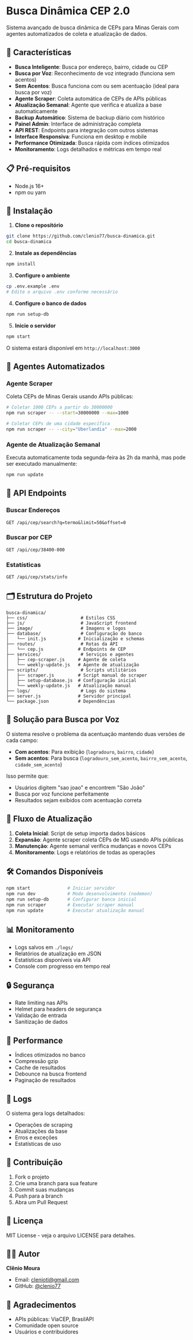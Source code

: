 # Busca Dinâmica CEP 2.0

Sistema avançado de busca dinâmica de CEPs para Minas Gerais com agentes automatizados de coleta e atualização de dados.

## 🚀 Características

- **Busca Inteligente**: Busca por endereço, bairro, cidade ou CEP
- **Busca por Voz**: Reconhecimento de voz integrado (funciona sem acentos)
- **Sem Acentos**: Busca funciona com ou sem acentuação (ideal para busca por voz)
- **Agente Scraper**: Coleta automática de CEPs de APIs públicas
- **Atualização Semanal**: Agente que verifica e atualiza a base automaticamente
- **Backup Automático**: Sistema de backup diário com histórico
- **Painel Admin**: Interface de administração completa
- **API REST**: Endpoints para integração com outros sistemas
- **Interface Responsiva**: Funciona em desktop e mobile
- **Performance Otimizada**: Busca rápida com índices otimizados
- **Monitoramento**: Logs detalhados e métricas em tempo real

## 📋 Pré-requisitos

- Node.js 16+ 
- npm ou yarn

## 🔧 Instalação

1. **Clone o repositório**
```bash
git clone https://github.com/clenio77/busca-dinamica.git
cd busca-dinamica
```

2. **Instale as dependências**
```bash
npm install
```

3. **Configure o ambiente**
```bash
cp .env.example .env
# Edite o arquivo .env conforme necessário
```

4. **Configure o banco de dados**
```bash
npm run setup-db
```

5. **Inicie o servidor**
```bash
npm start
```

O sistema estará disponível em `http://localhost:3000`

## 🤖 Agentes Automatizados

### Agente Scraper
Coleta CEPs de Minas Gerais usando APIs públicas:

```bash
# Coletar 1000 CEPs a partir do 30000000
npm run scraper -- --start=30000000 --max=1000

# Coletar CEPs de uma cidade específica
npm run scraper -- --city="Uberlandia" --max=2000
```

### Agente de Atualização Semanal
Executa automaticamente toda segunda-feira às 2h da manhã, mas pode ser executado manualmente:

```bash
npm run update
```

## 📡 API Endpoints

### Buscar Endereços
```
GET /api/cep/search?q=termo&limit=50&offset=0
```

### Buscar por CEP
```
GET /api/cep/38400-000
```

### Estatísticas
```
GET /api/cep/stats/info
```

## 🗂️ Estrutura do Projeto

```
busca-dinamica/
├── css/                    # Estilos CSS
├── js/                     # JavaScript frontend
├── image/                  # Imagens e logos
├── database/               # Configuração do banco
│   └── init.js            # Inicialização e schemas
├── routes/                 # Rotas da API
│   └── cep.js             # Endpoints de CEP
├── services/               # Serviços e agentes
│   ├── cep-scraper.js     # Agente de coleta
│   └── weekly-update.js   # Agente de atualização
├── scripts/                # Scripts utilitários
│   ├── scraper.js         # Script manual do scraper
│   ├── setup-database.js  # Configuração inicial
│   └── weekly-update.js   # Atualização manual
├── logs/                   # Logs do sistema
├── server.js              # Servidor principal
└── package.json           # Dependências
```

## 🎯 Solução para Busca por Voz

O sistema resolve o problema da acentuação mantendo duas versões de cada campo:
- **Com acentos**: Para exibição (`logradouro`, `bairro`, `cidade`)
- **Sem acentos**: Para busca (`logradouro_sem_acento`, `bairro_sem_acento`, `cidade_sem_acento`)

Isso permite que:
- Usuários digitem "sao joao" e encontrem "São João"
- Busca por voz funcione perfeitamente
- Resultados sejam exibidos com acentuação correta

## 🔄 Fluxo de Atualização

1. **Coleta Inicial**: Script de setup importa dados básicos
2. **Expansão**: Agente scraper coleta CEPs de MG usando APIs públicas
3. **Manutenção**: Agente semanal verifica mudanças e novos CEPs
4. **Monitoramento**: Logs e relatórios de todas as operações

## 🛠️ Comandos Disponíveis

```bash
npm start              # Iniciar servidor
npm run dev            # Modo desenvolvimento (nodemon)
npm run setup-db       # Configurar banco inicial
npm run scraper        # Executar scraper manual
npm run update         # Executar atualização manual
```

## 📊 Monitoramento

- Logs salvos em `./logs/`
- Relatórios de atualização em JSON
- Estatísticas disponíveis via API
- Console com progresso em tempo real

## 🔒 Segurança

- Rate limiting nas APIs
- Helmet para headers de segurança
- Validação de entrada
- Sanitização de dados

## 🚀 Performance

- Índices otimizados no banco
- Compressão gzip
- Cache de resultados
- Debounce na busca frontend
- Paginação de resultados

## 📝 Logs

O sistema gera logs detalhados:
- Operações de scraping
- Atualizações da base
- Erros e exceções
- Estatísticas de uso

## 🤝 Contribuição

1. Fork o projeto
2. Crie uma branch para sua feature
3. Commit suas mudanças
4. Push para a branch
5. Abra um Pull Request

## 📄 Licença

MIT License - veja o arquivo LICENSE para detalhes.

## 👨‍💻 Autor

**Clênio Moura**
- Email: clenioti@gmail.com
- GitHub: [@clenio77](https://github.com/clenio77)

## 🙏 Agradecimentos

- APIs públicas: ViaCEP, BrasilAPI
- Comunidade open source
- Usuários e contribuidores
